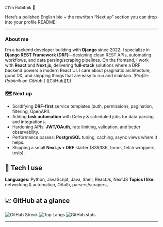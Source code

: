 #I'm Robitnik 👋

Here’s a polished English bio + the rewritten “Next up” section you can drop into your profile README:

---

### About me

I’m a backend developer building with **Django** since 2022. I specialize in **Django REST Framework (DRF)**—designing clean REST APIs, automating workflows, and data parsing/scraping pipelines. On the frontend, I work with **React** and **Next.js**, delivering **full-stack** solutions where a DRF backend powers a modern React UI. I care about pragmatic architecture, good DX, and shipping things that are easy to run and maintain. *(Profile: Robitnik on GitHub.)* ([GitHub][1])


### 🗺️ Next up

* Solidifying **DRF-first** service templates (auth, permissions, pagination, filtering, OpenAPI).
* Adding **task automation** with Celery & scheduled jobs for data parsing and integrations.
* Hardening APIs: **JWT/OAuth**, rate limiting, validation, and better observability.
* Performance passes: **PostgreSQL** tuning, caching, async views where it helps.
* Shipping a small **Next.js + DRF** starter (SSR/ISR, forms, fetch wrappers, tests).


## 🧰 Tech I use
**Languages:** Python, JavaScript, Java, Shell, ReactJs, NextJS
**Topics I like:** networking & automation, OAuth, parsers/scrapers,
## 📈 GitHub at a glance
![GitHub Streak](https://streak-stats.demolab.com?user=Robitnik&hide_border=true)
![Top Langs](https://github-readme-stats.vercel.app/api/top-langs/?username=Robitnik&layout=compact&hide_border=true)
![GitHub stats](https://github-readme-stats.vercel.app/api?username=Robitnik&show_icons=true&theme=merko)


---
